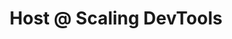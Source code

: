 ---
draft: false
name: "Jack Bridger"
title: "Host @ Scaling DevTools"
quote: "An essential community for anyone in devtools."
socialUrl: "https://twitter.com/jacksbridger"
companyUrl: "https://scalingdevtools.com/"
avatar: {
    src: "https://ca.slack-edge.com/T02EGRUMRM1-U03CK86RAF4-f0aa65023ac6-512",
    alt: "Jack"
}
publishDate: "2022-11-09 15:39"
---